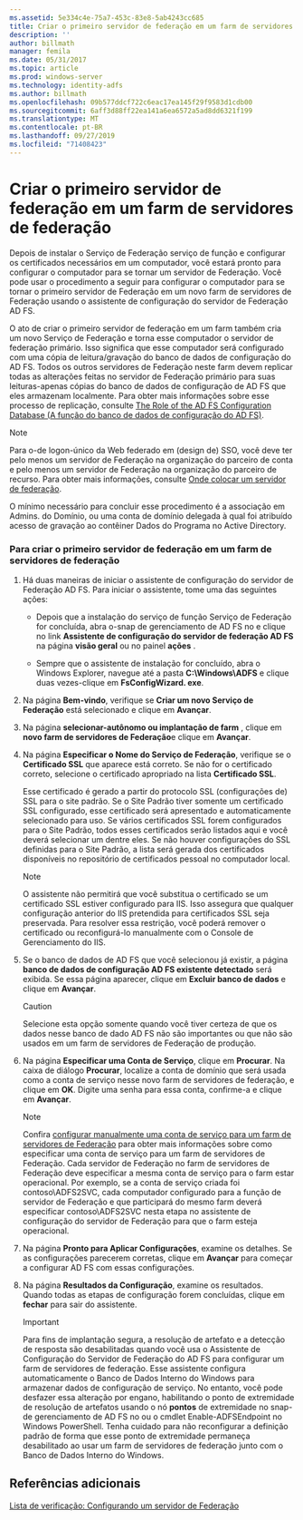 ```yaml
---
ms.assetid: 5e334c4e-75a7-453c-83e8-5ab4243cc685
title: Criar o primeiro servidor de federação em um farm de servidores de federação
description: ''
author: billmath
manager: femila
ms.date: 05/31/2017
ms.topic: article
ms.prod: windows-server
ms.technology: identity-adfs
ms.author: billmath
ms.openlocfilehash: 09b577ddcf722c6eac17ea145f29f9583d1cdb00
ms.sourcegitcommit: 6aff3d88ff22ea141a6ea6572a5ad8dd6321f199
ms.translationtype: MT
ms.contentlocale: pt-BR
ms.lasthandoff: 09/27/2019
ms.locfileid: "71408423"
---
```

# <a name="create-the-first-federation-server-in-a-federation-server-farm"></a>Criar o primeiro servidor de federação em um farm de servidores de federação

Depois de instalar o Serviço de Federação serviço de função e configurar os certificados necessários em um computador, você estará pronto para configurar o computador para se tornar um servidor de Federação. Você pode usar o procedimento a seguir para configurar o computador para se tornar o primeiro servidor de Federação em um novo farm de servidores de Federação usando o assistente de configuração do servidor de Federação AD FS.  
  
O ato de criar o primeiro servidor de federação em um farm também cria um novo Serviço de Federação e torna esse computador o servidor de federação primário. Isso significa que esse computador será configurado com uma cópia de leitura\/gravação do banco de dados de configuração do AD FS. Todos os outros servidores de Federação neste farm devem replicar todas as alterações feitas no servidor de Federação primário para suas leituras\-apenas cópias do banco de dados de configuração de AD FS que eles armazenam localmente. Para obter mais informações sobre esse processo de replicação, consulte [The Role of the AD FS Configuration Database (A função do banco de dados de configuração do AD FS)](../../ad-fs/technical-reference/The-Role-of-the-AD-FS-Configuration-Database.md).  
  
> [!NOTE]  
> Para o\-de logon\-único da Web federado em \(design de\) SSO, você deve ter pelo menos um servidor de Federação na organização do parceiro de conta e pelo menos um servidor de Federação na organização do parceiro de recurso. Para obter mais informações, consulte [Onde colocar um servidor de federação](https://technet.microsoft.com/library/dd807127.aspx).  
  
O mínimo necessário para concluir esse procedimento é a associação em Admins. do Domínio, ou uma conta de domínio delegada à qual foi atribuído acesso de gravação ao contêiner Dados do Programa no Active Directory.  
  
### <a name="to-create-the-first-federation-server-in-a-federation-server-farm"></a>Para criar o primeiro servidor de federação em um farm de servidores de federação  
  
1.  Há duas maneiras de iniciar o assistente de configuração do servidor de Federação AD FS. Para iniciar o assistente, tome uma das seguintes ações:  
  
    -   Depois que a instalação do serviço de função Serviço de Federação for concluída, abra o\-snap de gerenciamento de AD FS no e clique no link **Assistente de configuração do servidor de federação AD FS** na página **visão geral** ou no painel **ações** .  
  
    -   Sempre que o assistente de instalação for concluído, abra o Windows Explorer, navegue até a pasta **C:\\Windows\\ADFS** e clique duas vezes\-clique em **FsConfigWizard. exe**.  
  
2.  Na página **Bem-vindo**, verifique se **Criar um novo Serviço de Federação** está selecionado e clique em **Avançar**.  
  
3.  Na página **selecionar\-autônomo ou implantação de farm** , clique em **novo farm de servidores de Federação**e clique em **Avançar**.  
  
4.  Na página **Especificar o Nome do Serviço de Federação**, verifique se o **Certificado SSL** que aparece está correto. Se não for o certificado correto, selecione o certificado apropriado na lista **Certificado SSL**.  
  
    Esse certificado é gerado a partir do protocolo SSL \(configurações de\) SSL para o site padrão. Se o Site Padrão tiver somente um certificado SSL configurado, esse certificado será apresentado e automaticamente selecionado para uso. Se vários certificados SSL forem configurados para o Site Padrão, todos esses certificados serão listados aqui e você deverá selecionar um dentre eles. Se não houver configurações do SSL definidas para o Site Padrão, a lista será gerada dos certificados disponíveis no repositório de certificados pessoal no computador local.  
  
    > [!NOTE]  
    > O assistente não permitirá que você substitua o certificado se um certificado SSL estiver configurado para IIS. Isso assegura que qualquer configuração anterior do IIS pretendida para certificados SSL seja preservada. Para resolver essa restrição, você poderá remover o certificado ou reconfigurá-lo manualmente com o Console de Gerenciamento do IIS.  
  
5.  Se o banco de dados de AD FS que você selecionou já existir, a página **banco de dados de configuração AD FS existente detectado** será exibida. Se essa página aparecer, clique em **Excluir banco de dados** e clique em **Avançar**.  
  
    > [!CAUTION]  
    > Selecione esta opção somente quando você tiver certeza de que os dados nesse banco de dado AD FS não são importantes ou que não são usados em um farm de servidores de Federação de produção.  
  
6.  Na página **Especificar uma Conta de Serviço**, clique em **Procurar**. Na caixa de diálogo **Procurar**, localize a conta de domínio que será usada como a conta de serviço nesse novo farm de servidores de federação, e clique em **OK**. Digite uma senha para essa conta, confirme-a e clique em **Avançar**.  
  
    > [!NOTE]  
    > Confira [configurar manualmente uma conta de serviço para um farm de servidores de Federação](Manually-Configure-a-Service-Account-for-a-Federation-Server-Farm.md) para obter mais informações sobre como especificar uma conta de serviço para um farm de servidores de Federação. Cada servidor de Federação no farm de servidores de Federação deve especificar a mesma conta de serviço para o farm estar operacional. Por exemplo, se a conta de serviço criada foi contoso\\ADFS2SVC, cada computador configurado para a função de servidor de Federação e que participará do mesmo farm deverá especificar contoso\\ADFS2SVC nesta etapa no assistente de configuração do servidor de Federação para que o farm esteja operacional.  
  
7.  Na página **Pronto para Aplicar Configurações**, examine os detalhes. Se as configurações parecerem corretas, clique em **Avançar** para começar a configurar AD FS com essas configurações.  
  
8.  Na página **Resultados da Configuração**, examine os resultados. Quando todas as etapas de configuração forem concluídas, clique em **fechar** para sair do assistente.  
  
    > [!IMPORTANT]  
    > Para fins de implantação segura, a resolução de artefato e a detecção de resposta são desabilitadas quando você usa o Assistente de Configuração do Servidor de Federação do AD FS para configurar um farm de servidores de federação. Esse assistente configura automaticamente o Banco de Dados Interno do Windows para armazenar dados de configuração de serviço. No entanto, você pode desfazer essa alteração por engano, habilitando o ponto de extremidade de resolução de artefatos usando o nó **pontos** de extremidade no snap\-de gerenciamento de AD FS no ou o cmdlet Enable\-ADFSEndpoint no Windows PowerShell. Tenha cuidado para não reconfigurar a definição padrão de forma que esse ponto de extremidade permaneça desabilitado ao usar um farm de servidores de federação junto com o Banco de Dados Interno do Windows.  
  
## <a name="additional-references"></a>Referências adicionais  
[Lista de verificação: Configurando um servidor de Federação](Checklist--Setting-Up-a-Federation-Server.md)  
  


